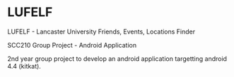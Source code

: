 LUFELF
======

LUFELF - Lancaster University Friends, Events, Locations Finder

SCC210 Group Project - Android Application

2nd year group project to develop an android application targetting android 4.4 (kitkat).
